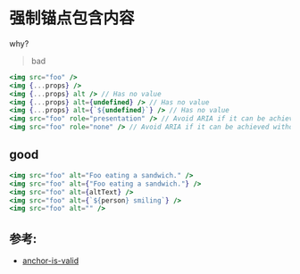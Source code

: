 # 强制锚点包含内容

why?

> bad

```jsx
<img src="foo" />
<img {...props} />
<img {...props} alt /> // Has no value
<img {...props} alt={undefined} /> // Has no value
<img {...props} alt={`${undefined}`} /> // Has no value
<img src="foo" role="presentation" /> // Avoid ARIA if it can be achieved without
<img src="foo" role="none" /> // Avoid ARIA if it can be achieved without
```

## good

```jsx
<img src="foo" alt="Foo eating a sandwich." />
<img src="foo" alt={"Foo eating a sandwich."} />
<img src="foo" alt={altText} />
<img src="foo" alt={`${person} smiling`} />
<img src="foo" alt="" />
```

## 参考:

- [anchor-is-valid](https://github.com/jsx-eslint/eslint-plugin-react/blob/c42b624d0fb9ad647583a775ab9751091eec066f/docs/rules/anchor-is-valid)
